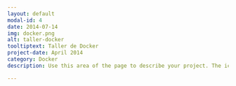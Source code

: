 ```yaml
---
layout: default
modal-id: 4
date: 2014-07-14
img: docker.png
alt: taller-docker
tooltiptext: Taller de Docker
project-date: April 2014
category: Docker
description: Use this area of the page to describe your project. The icon above is part of a free icon set by <a href="https://sellfy.com/p/8Q9P/jV3VZ/">Flat Icons</a>. On their website, you can download their free set with 16 icons, or you can purchase the entire set with 146 icons for only $12!

---
```

